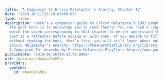 ```yaml
---
title: 'A Companion to Errico Malatesta''s Anarchy: Chapter IV'
date: "2019-10-11T15:10:09+08:00"
type: video
description: 'Here’s a companion guide to Ericco Malatesta’s 1891 pamphlet Anarchy.
  The goal here is to encourage you to read theory! You can read a chapter and then
  watch the video corresponding to that chapter to better understand the content or
  just as a refresher before moving on with book. If you decide to follow the series
  without reading the book, that’s fine, you will still learn about anarchist theory.
  Ericco Malatesta''s Anarchy: https://theanarchistlibrary.org/library/errico-malatesta-anarchy
  A Companion To: Anarchy by Errico Malatesta Playlist: https://www.youtube.com/playlist?list=PLSdoMJbM2osaa-IRzCEBNjwCjcYxCeEuo'
publishdate: "2019-08-26T14:32:42.000Z"
url: /germinal/NmAxU1D4MEk/
providers:
  youtube:
    id: NmAxU1D4MEk
---
```


